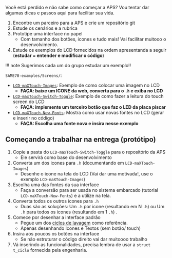 Você está perdido e não sabe como começar a APS? Vou tentar dar algumas dicas e passos aqui para facilitar sua vida. 

1. Encontre um parceiro para a APS e crie um repositório git
1. Estude os cenários e a rubrica
1. Prototipe uma interface no papel 
    - Com tamanho dos botões, icones e tudo mais! Vai facilitar muitooo o desenvolvimento.
1. Estude os exemplos  do LCD fornecidos na ordem apresentanda a seguir (**estudar = entender e modificar o código**) 

!!! note
    Sugerimos cada um do grupo estudar um exemplo!!

`SAME70-examples/Screens/`:

- [`LCD-maXTouch-Images`](https://github.com/Insper/SAME70-examples/tree/master/Screens/LCD-maXTouch-Images): Exemplo de como colocar uma imagem no LCD
    - **FAÇA: baixe um ICONE da web, converta para o `.h` e exiba no LCD**
- [`LCD-maxTouch-Switch-Toggle`](https://github.com/Insper/SAME70-examples/tree/master/Screens/LCD-maxTouch-Switch-Toggle): Exemplo de como fazer a leitura do touch screen do LCD
    - **FAÇA: implemente um terceiro botão que faz o LED da placa piscar**
- [`LCD-maXTouch-New-Fonts`](https://github.com/Insper/SAME70-examples/tree/master/Screens/LCD-maXTouch-New-Fonts): Mostra como usar novas fontes no LCD (gerar e inserir no código)
    - **FAÇA: Escolha uma fonte nova e insira nesse exemplo**

## Começando a trabalhar na entrega (protótipo)

1. Copie a pasta do `LCD-maxTouch-Switch-Toggle` para o repositório da APS
    - Ele servirá como base do desenvolvimento
1. Converta um dos icones para `.h` (documentando em `LCD-maXTouch-Images`) 
    - Desenhe o icone na tela do LCD (Vai dar uma motivada!, use o exemplo
      `LCD-maXTouch-Images`)
1. Escolha uma das fontes da sua interface
    - Faça a conversão para ser usada no
   sistema embarcado (tutorial `LCD-maXTouch-New-Fonts`) e a utilize na tela.
1. Converta todos os outros icones para `.h`
    - Duas são as soluções: Um `.h` por icone (resultando em N `.h`) ou Um `.h` para todos os icones (resultando em 1 `.h`) .
1. Comece por desenhar a interface padrão 
    - Pegue um dos [ciclos de lavagem](https://github.com/Insper/ComputacaoEmbarcada/blob/master/APS-2/maquina1.h#L18) como referência.
    - Apenas desenhando Icones e Textos (sem botão/ touch)
1. Insira aos poucos os botões na interface
    - Se não estruturar o código direito vai dar muitoooo trabalho
1. Vá inserindo as funcionalidades, precisa lembra de usar a `struct t_ciclo` fornecida pela engenharia.



